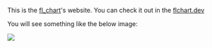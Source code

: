 This is the [fl_chart](https://github.com/imaNNeoFighT/fl_chart)'s website. 
You can check it out in the [flchart.dev](flchart.dev)

You will see something like the below image:

<img src="https://github.com/imaNNeoFighT/fl_chart_website/raw/master/repo_files/images/website_screenshot.jpeg" />
